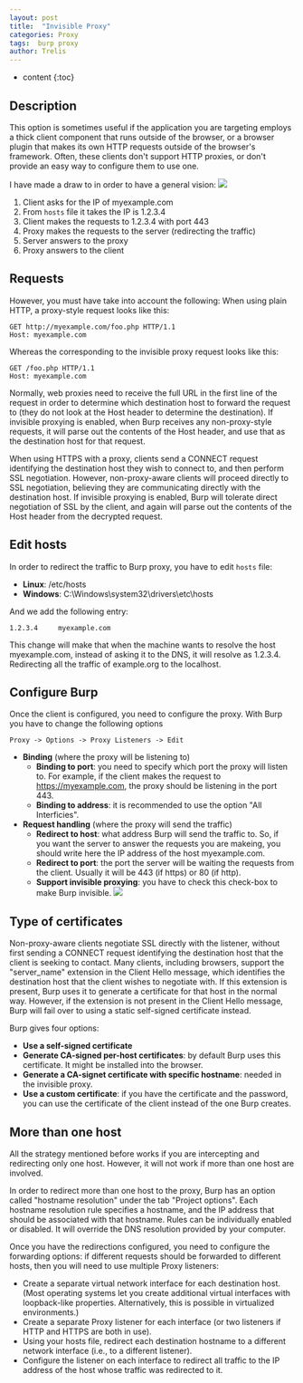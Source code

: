 ```yaml
---
layout: post
title:  "Invisible Proxy"
categories: Proxy
tags:  burp proxy
author: Trelis
---
```


* content
{:toc}

## Description
This option is sometimes useful if the application you are targeting employs a thick client component that runs outside of the browser, or a browser plugin that makes its own HTTP requests outside of the browser's framework. Often, these clients don't support HTTP proxies, or don't provide an easy way to configure them to use one. 




I have made a draw to in order to have a general vision: 
![](https://raw.githubusercontent.com/LordATM/lordatm.github.io/master/img/2017-11-27-Invisible-Proxy/draw_proxy.png)
1. Client asks for the IP of myexample.com
2. From `hosts` file it takes the IP is 1.2.3.4
3. Client makes the requests to 1.2.3.4 with port 443
4. Proxy makes the requests to the server (redirecting the traffic)
5. Server answers to the proxy
6. Proxy answers to the client

## Requests
However, you must have take into account the following:
When using plain HTTP, a proxy-style request looks like this:

```
GET http://myexample.com/foo.php HTTP/1.1
Host: myexample.com
```

Whereas the corresponding to the invisible proxy request looks like this:

```
GET /foo.php HTTP/1.1
Host: myexample.com
```
Normally, web proxies need to receive the full URL in the first line of the request in order to determine which destination host to forward the request to (they do not look at the Host header to determine the destination). If invisible proxying is enabled, when Burp receives any non-proxy-style requests, it will parse out the contents of the Host header, and use that as the destination host for that request.

When using HTTPS with a proxy, clients send a CONNECT request identifying the destination host they wish to connect to, and then perform SSL negotiation. However, non-proxy-aware clients will proceed directly to SSL negotiation, believing they are communicating directly with the destination host. If invisible proxying is enabled, Burp will tolerate direct negotiation of SSL by the client, and again will parse out the contents of the Host header from the decrypted request. 

## Edit hosts
In order to redirect the traffic to Burp proxy, you have to edit `hosts` file:
- **Linux**: /etc/hosts
- **Windows**: C:\Windows\system32\drivers\etc\hosts

And we add the following entry:

```
1.2.3.4 	myexample.com
```

This change will make that when the machine wants to resolve the host myexample.com, instead of asking it to the DNS, it will resolve as 1.2.3.4. Redirecting all the traffic of example.org to the localhost.

## Configure Burp
Once the client is configured, you need to configure the proxy. With Burp you have to change the following options

`Proxy -> Options -> Proxy Listeners -> Edit`
- **Binding** (where the proxy will be listening to)
	- __Binding to port__: you need to specify which port the proxy will listen to. For example, if the client makes the request to https://myexample.com, the proxy should be listening in the port 443.
	- __Binding to address__: it is recommended to use the option "All Interficies".
- **Request handling** (where the proxy will send the traffic)
	- __Redirect to host__: what address Burp will send the traffic to. So, if  you want the server to answer the requests you are makeing, you should write here the IP address of the host myexample.com.
	- __Redirect to port__: the port the server will be waiting the requests from the client. Usually it will be 443 (if https) or 80 (if http).
	- __Support invisible proxying__: you have to check this check-box to make Burp invisible.
	![](https://raw.githubusercontent.com/LordATM/lordatm.github.io/master/img/2017-11-27-Invisible-Proxy/invisible_proxy.png)

## Type of certificates
Non-proxy-aware clients negotiate SSL directly with the listener, without first sending a CONNECT request identifying the destination host that the client is seeking to contact. Many clients, including browsers, support the "server_name" extension in the Client Hello message, which identifies the destination host that the client wishes to negotiate with. If this extension is present, Burp uses it to generate a certificate for that host in the normal way. However, if the extension is not present in the Client Hello message, Burp will fail over to using a static self-signed certificate instead. 

Burp gives four options:
- **Use a self-signed certificate**
- **Generate CA-signed per-host certificates**: by default Burp uses this certificate. It might be installed into the browser.
- **Generate a CA-signet certificate with specific hostname**: needed in the invisible proxy.
- **Use a custom certificate**: if you have the certificate and the password, you can use the certificate of the client instead of the one Burp creates.

## More than one host
All the strategy mentioned before works if you are intercepting and redirecting only one host. However, it will not work if more than one host are involved.

In order to redirect more than one host to the proxy, Burp has an option called "hostname resolution" under the tab "Project options". Each hostname resolution rule specifies a hostname, and the IP address that should be associated with that hostname. Rules can be individually enabled or disabled. 
It will override the DNS resolution provided by your computer.

Once you have the redirections configured, you need to configure the forwarding options: if different requests should be forwarded to different hosts, then you will need to use multiple Proxy listeners:

- Create a separate virtual network interface for each destination host. (Most operating systems let you create additional virtual interfaces with loopback-like properties. Alternatively, this is possible in virtualized environments.)
- Create a separate Proxy listener for each interface (or two listeners if HTTP and HTTPS are both in use).
- Using your hosts file, redirect each destination hostname to a different network interface (i.e., to a different listener).
- Configure the listener on each interface to redirect all traffic to the IP address of the host whose traffic was redirected to it.
